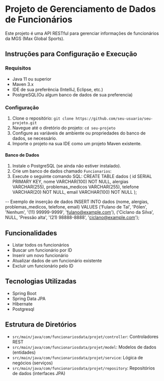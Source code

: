 # Projeto de Gerenciamento de Dados de Funcionários

Este projeto é uma API RESTful para gerenciar informações de funcionários da MGS (Max Global Sports).

## Instruções para Configuração e Execução

### Requisitos
- Java 11 ou superior
- Maven 3.x
- IDE de sua preferência (IntelliJ, Eclipse, etc.)
- PostgreSQL(Ou algum banco de dados de sua preferencia)

### Configuração
1. Clone o repositório: `git clone https://github.com/seu-usuario/seu-projeto.git`
2. Navegue até o diretório do projeto: `cd seu-projeto`
3. Configure as variáveis de ambiente ou propriedades do banco de dados, se necessário.
4. Importe o projeto na sua IDE como um projeto Maven existente.

#### Banco de Dados
1. Instale o PostgreSQL (se ainda não estiver instalado).
2. Crie um banco de dados chamado `Funcionarios`:
3. Execute o seguinte comando SQL:
     CREATE TABLE dados (
      id SERIAL PRIMARY KEY,
      nome VARCHAR(100) NOT NULL,
      alergias VARCHAR(255),
      problemas_medicos VARCHAR(255),
      telefone VARCHAR(20) NOT NULL,
      email VARCHAR(100) NOT NULL
     );
   
-- Exemplo de inserção de dados
INSERT INTO dados (nome, alergias, problemas_medicos, telefone, email)
VALUES
    ('Fulano de Tal', 'Pólen', 'Nenhum', '(11) 99999-9999', 'fulano@example.com'),
    ('Ciclano da Silva', NULL, 'Pressão alta', '(21) 98888-8888', 'ciclano@example.com');

## Funcionalidades

- Listar todos os funcionários
- Buscar um funcionário por ID
- Inserir um novo funcionário
- Atualizar dados de um funcionário existente
- Excluir um funcionário pelo ID

## Tecnologias Utilizadas

- Spring Boot
- Spring Data JPA
- Hibernate
- Postgresql

## Estrutura de Diretórios

- `src/main/java/com/funcionariosdata/projet/controller`: Controladores REST
- `src/main/java/com/funcionariosdata/projet/model`: Modelos de dados (entidades)
- `src/main/java/com/funcionariosdata/projet/service`: Lógica de negócios (serviços)
- `src/main/java/com/funcionariosdata/projet/repository`: Repositórios de dados (interfaces JPA)
